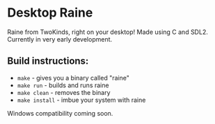 # Desktop Raine

Raine from TwoKinds, right on your desktop! Made using C and SDL2. Currently in very early development.

## Build instructions:
* `make` - gives you a binary called "raine"
* `make run` - builds and runs raine
* `make clean` - removes the binary
* `make install` - imbue your system with raine

Windows compatibility coming soon.